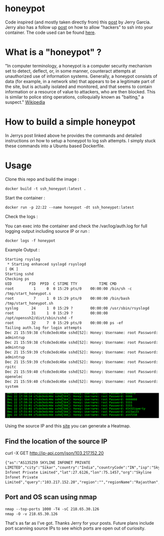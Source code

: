 # honeypot

Code inspired (and mostly taken directly from) this [post](https://hackernoon.com/how-ive-captured-all-passwords-trying-to-ssh-into-my-server-d26a2a6263ec) by Jerry Garcia. Jerry also has a follow up [post](https://hackernoon.com/how-i-allowed-hackers-to-ssh-into-my-server-8e59984a491b) on how to allow "hackers" to ssh into your container. The code used can be found [here](https://github.com/bechampion/honey).  

# What is a "honeypot" ?

"In computer terminology, a honeypot is a computer security mechanism set to detect, deflect, or, in some manner, counteract attempts at unauthorized use of information systems. Generally, a honeypot consists of data (for example, in a network site) that appears to be a legitimate part of the site, but is actually isolated and monitored, and that seems to contain information or a resource of value to attackers, who are then blocked. This is similar to police sting operations, colloquially known as "baiting," a suspect." [Wikipedia](https://en.wikipedia.org/wiki/Honeypot_(computing))

# How to build a simple honeypot

In Jerrys post linked above he provides the commands and detailed instructions on how to setup a honeypot to log ssh attempts.  I simply stuck these commands into a Ubuntu based Dockerfile.

# Usage

Clone this repo and build the image :
```
docker build -t ssh_honeypot:latest .
```

Start the container :
```
docker run -p 22:22 --name honeypot -dt ssh_honeypot:latest
```

Check the logs :

You can exec into the container and check the /var/log/auth.log for full logging output including source IP or run :
```
docker logs -f honeypot
```

Example Output :
```
Starting rsyslog
 * Starting enhanced syslogd rsyslogd                                    [ OK ] 
Starting sshd
Checking ps
UID        PID  PPID  C STIME TTY          TIME CMD
root         1     0  0 15:29 pts/0    00:00:00 /bin/sh -c /tmp/start_honeypot.s
root         7     1  0 15:29 pts/0    00:00:00 /bin/bash /tmp/start_honeypot.sh
syslog      24     1  0 15:29 ?        00:00:00 /usr/sbin/rsyslogd
root        31     1  0 15:29 ?        00:00:00 /opt/openssh2/dist/sbin/sshd -f 
root        32     7  0 15:29 pts/0    00:00:00 ps -ef
Tailing auth.log for login attempts
Dec 21 15:59:38 cfcde3edc46e sshd[52]: Honey: Username: root Password: admintrup
Dec 21 15:59:38 cfcde3edc46e sshd[52]: Honey: Username: root Password: admintrup
Dec 21 15:59:39 cfcde3edc46e sshd[52]: Honey: Username: root Password: admintrup
Dec 21 15:59:39 cfcde3edc46e sshd[52]: Honey: Username: root Password: rpitc
Dec 21 15:59:40 cfcde3edc46e sshd[52]: Honey: Username: root Password: openelec
Dec 21 15:59:40 cfcde3edc46e sshd[52]: Honey: Username: root Password: system

```

![](honeypot.gif)

Using the source IP and this [site](http://ipheatmap.azurewebsites.net) you can generate a Heatmap.  

## Find the location of the source IP 

curl -X GET http://ip-api.com/json/103.217.152.20
```
{"as":"AS135259 SKYLINE INFONET PRIVATE LIMITED","city":"Sīkar","country":"India","countryCode":"IN","isp":"Skyline Infonet Private Limited","lat":27.6126,"lon":75.1457,"org":"Skyline Infonet Private Limited","query":"103.217.152.20","region":"","regionName":"Rajasthan","status":"success","timezone":"Asia/Kolkata","zip":""}
```

## Port and OS scan using nmap

```
nmap --top-ports 1000 -T4 -sC 218.65.30.126
nmap -O -v 218.65.30.126
```

That's as far as I've got. Thanks Jerry for your posts. Future plans include port scanning source IPs to see which ports are open out of curiosity.
